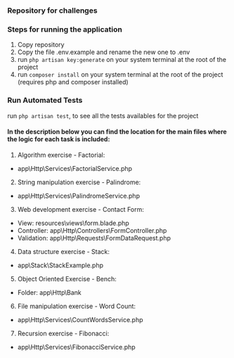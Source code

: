 ### Repository for challenges
### Steps for running the application
1. Copy repository
2. Copy the file .env.example and rename the new one to .env
3. run `php artisan key:generate` on your system terminal at the root of the project
4. run `composer install` on your system terminal at the root of the project (requires php and composer installed)
### Run Automated Tests
run `php artisan test`, to see all the tests availables for the project
#### In the description below you can find the location for the main files where the logic for each task is included:
1. Algorithm exercise - Factorial:
  - app\Http\Services\FactorialService.php
2. String manipulation exercise - Palindrome: 
  - app\Http\Services\PalindromeService.php
3. Web development exercise - Contact Form:
  - View: resources\views\form.blade.php
  - Controller: app\Http\Controllers\FormController.php
  - Validation: app\Http\Requests\FormDataRequest.php
4. Data structure exercise - Stack:
  - app\Stack\StackExample.php
5. Object Oriented Exercise - Bench:
  - Folder: app\Http\Bank
6. File manipulation exercise - Word Count:
  - app\Http\Services\CountWordsService.php
7. Recursion exercise - Fibonacci:
  - app\Http\Services\FibonacciService.php
